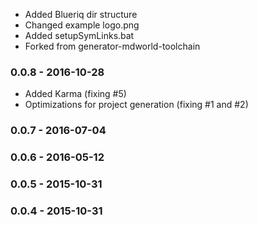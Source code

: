 
* Added Blueriq dir structure
* Changed example logo.png
* Added setupSymLinks.bat
* Forked from generator-mdworld-toolchain

### 0.0.8 - 2016-10-28

* Added Karma (fixing #5)
* Optimizations for project generation (fixing #1 and #2)

### 0.0.7 - 2016-07-04
### 0.0.6 - 2016-05-12
### 0.0.5 - 2015-10-31
### 0.0.4 - 2015-10-31
